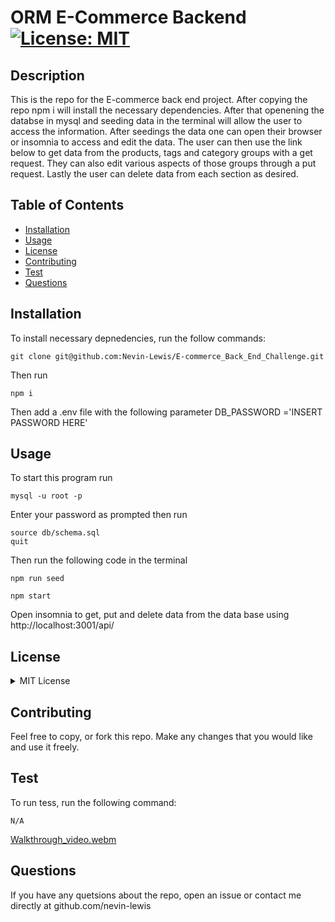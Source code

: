 # ORM E-Commerce Backend [![License: MIT](https://img.shields.io/badge/License-MIT-yellow.svg)](https://opensource.org/licenses/MIT)

    
    
## Description
    
This is the repo for the E-commerce back end project. After copying the repo npm i will install the necessary dependencies. After that openening the databse in mysql and seeding data in the terminal will allow the user to access the information. After seedings the data one can open their browser or insomnia to access and edit the data. The user can then use the link below to get data from the products, tags and category groups with a get request. They can also edit various aspects of those groups through a put request. Lastly the user can delete data from each section as desired. 

## Table of Contents
* [Installation](#installation)
* [Usage](#usage)
* [License](#license)
* [Contributing](#contributing)
* [Test](#test)
* [Questions](#questions)

## Installation
To install necessary depnedencies, run the follow commands:

```
git clone git@github.com:Nevin-Lewis/E-commerce_Back_End_Challenge.git
```
Then run

```
npm i
```
Then add a .env file with the following parameter DB_PASSWORD ='INSERT PASSWORD HERE'
## Usage

To start this program run

```
mysql -u root -p
```
Enter your password as prompted then run

```
source db/schema.sql
quit
```
Then run the following code in the terminal

```
npm run seed
```

```
npm start
```
Open insomnia to get, put and delete data from the data base using http://localhost:3001/api/
## License

<details>

<summary> MIT License </summary>

MIT License

    Copyright (c) 2022 Nevin Lewis
    
    Permission is hereby granted, free of charge, to any person obtaining a copy of this software and associated documentation files (the "Software"), to deal in the Software without restriction, including without limitation the rights to use, copy, modify, merge, publish, distribute, sublicense, and/or sell copies of the Software, and to permit persons to whom the Software is furnished to do so, subject to the following conditions:
    
    The above copyright notice and this permission notice shall be included in all copies or substantial portions of the Software.
    
    THE SOFTWARE IS PROVIDED "AS IS", WITHOUT WARRANTY OF ANY KIND, EXPRESS OR IMPLIED, INCLUDING BUT NOT LIMITED TO THE WARRANTIES OF MERCHANTABILITY, FITNESS FOR A PARTICULAR PURPOSE AND NONINFRINGEMENT. IN NO EVENT SHALL THE AUTHORS OR COPYRIGHT HOLDERS BE LIABLE FOR ANY CLAIM, DAMAGES OR OTHER LIABILITY, WHETHER IN AN ACTION OF CONTRACT, TORT OR OTHERWISE, ARISING FROM, OUT OF OR IN CONNECTION WITH THE SOFTWARE OR THE USE OR OTHER DEALINGS IN THE SOFTWARE.

</details>

## Contributing
Feel free to copy, or fork this repo. Make any changes that you would like and use it freely. 

## Test
To run tess, run the following command:

```
N/A
```

[Walkthrough_video.webm](https://user-images.githubusercontent.com/64855834/208587424-6141f60f-5c49-41e6-a3d7-621d5f8aebcb.webm)


## Questions
If you have any quetsions about the repo, open an issue or contact me directly at github.com/nevin-lewis
